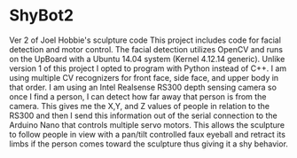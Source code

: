 # ShyBot2
Ver 2 of Joel Hobbie's sculpture code 
This project includes code for facial detection and motor control. The facial detection utilizes OpenCV and runs on the UpBoard with a Ubuntu 14.04 system (Kernel 4.12.14 generic). Unlike version 1 of this project I opted to program with Python instead of C++. I am using multiple CV recognizers for front face, side face, and upper body in that order. I am using an Intel Realsense RS300 depth sensing camera so once I find a person, I can detect how far away that person is from the camera. This gives me the X,Y, and Z values of people in relation to the RS300 and then I send this information out of the serial connection to the Arduino Nano that controls multiple servo motors. This allows the sculpture to follow people in view with a pan/tilt controlled faux eyeball and retract its limbs if the person comes toward the sculpture thus giving it a shy behavior. 
